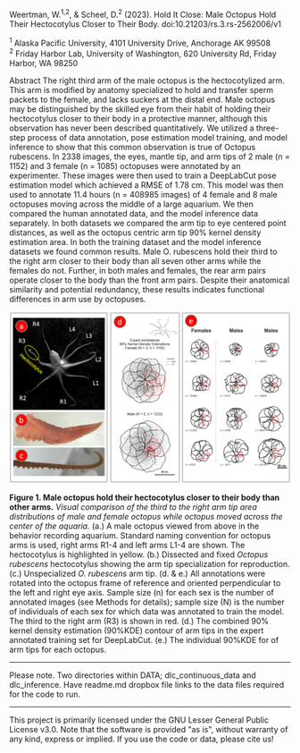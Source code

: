 Weertman, W.<sup>1,2</sup>, & Scheel, D.<sup>2</sup> (2023). Hold It Close: Male Octopus Hold Their Hectocotylus Closer to Their Body. doi:10.21203/rs.3.rs-2562006/v1

<sup>1</sup> Alaska Pacific University, 4101 University Drive, Anchorage AK 99508  
<sup>2</sup> Friday Harbor Lab, University of Washington, 620 University Rd, Friday Harbor, WA 98250

Abstract
The right third arm of the male octopus is the hectocotylized arm. This arm is modified by anatomy specialized to hold and transfer sperm packets to the female, and lacks suckers at the distal end. Male octopus may be distinguished by the skilled eye from their habit of holding their hectocotylus closer to their body in a protective manner, although this observation has never been described quantitatively. We utilized a three-step process of data annotation, pose estimation model training, and model inference to show that this common observation is true of Octopus rubescens. In 2338 images, the eyes, mantle tip, and arm tips of 2 male (n = 1152)  and 3 female (n = 1085) octopuses were annotated by an experimenter. These images were then used to train a DeepLabCut pose estimation model which achieved a RMSE of 1.78 cm. This model was then used to annotate 11.4 hours (n = 408985 images) of 4 female and 8 male octopuses moving across the middle of a large aquarium. We then compared the human annotated data, and the model inference data separately. In both datasets we compared the arm tip to eye centered point distances, as well as the octopus centric arm tip 90% kernel density estimation area. In both the training dataset and the model inference datasets we found common results. Male O. rubescens hold their third to the right arm closer to their body than all seven other arms while the females do not. Further, in both males and females, the rear arm pairs operate closer to the body than the front arm pairs. Despite their anatomical similarity and potential redundancy, these results indicates functional differences in arm use by octopuses.

![Male octopus hold their hectocotylus closer to their body than other arms](/PLOTS/Figure1.png)

**Figure 1. Male octopus hold their hectocotylus closer to their body than other arms.** *Visual comparison of the third to the right arm tip area distributions of male and female octopus while octopus moved across the center of the aquaria.* (a.) A male octopus viewed from above in the behavior recording aquarium. Standard naming convention for octopus arms is used, right arms R1-4 and left arms L1-4 are shown. The hectocotylus is highlighted in yellow. (b.) Dissected and fixed *Octopus rubescens* hectocotylus showing the arm tip specialization for reproduction. (c.) Unspecialized *O. rubescens* arm tip. (d. & e.) All annotations were rotated into the octopus frame of reference and oriented perpendicular to the left and right eye axis. Sample size (n) for each sex is the number of annotated images (see Methods for details); sample size (N) is the number of individuals of each sex for which data was annotated to train the model. The third to the right arm (R3) is shown in red. (d.) The combined 90% kernel density estimation (90%KDE) contour of arm tips in the expert annotated training set for DeepLabCut. (e.) The individual 90%KDE for of arm tips for each octopus.

_____________________

Please note. Two directories within DATA; dlc_continuous_data and dlc_inference. Have readme.md dropbox file links to the data files required for the code to run. 

---------------------

This project is primarily licensed under the GNU Lesser General Public License v3.0. Note that the software is provided "as is", without warranty of any kind, express or implied. If you use the code or data, please cite us!
